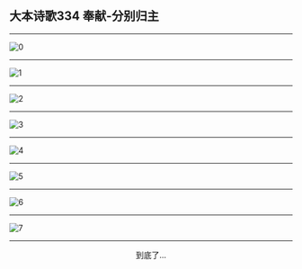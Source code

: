 
## 大本诗歌334 奉献-分别归主
        
<div id="aplayer0"></div>

---

<img alt="0" data-original="https://cdn.jsdelivr.net/gh/k34869/shi/data/d0334/0">

---

<img alt="1" data-original="https://cdn.jsdelivr.net/gh/k34869/shi/data/d0334/1">

---

<img alt="2" data-original="https://cdn.jsdelivr.net/gh/k34869/shi/data/d0334/2">

---

<img alt="3" data-original="https://cdn.jsdelivr.net/gh/k34869/shi/data/d0334/3">

---

<img alt="4" data-original="https://cdn.jsdelivr.net/gh/k34869/shi/data/d0334/4">

---

<img alt="5" data-original="https://cdn.jsdelivr.net/gh/k34869/shi/data/d0334/5">

---

<img alt="6" data-original="https://cdn.jsdelivr.net/gh/k34869/shi/data/d0334/6">

---

<img alt="7" data-original="https://cdn.jsdelivr.net/gh/k34869/shi/data/d0334/7">

---

<p style="text-align: center">到底了...</p>

<script src="/js/dist-view.js"></script>

<script>
MAIN.id = 'd0334';
        
const ap0 = new APlayer({
    container: document.getElementById('aplayer0'),
    volume: 1,
    loop: 'none',
    preload: 'none',
    audio: [{
        name: '大本诗歌334.mp3',
        artist: '大本诗歌',
        url: 'https://res.wx.qq.com/voice/getvoice?mediaid=MzI0NTk3MDM5M18yMjQ3NDkxNjEx',
        cover: '/favicon'
    }]
});
</script>
